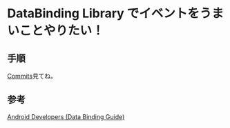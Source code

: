 # DataBinding Library でイベントをうまいことやりたい！  
## 手順  
[Commits](https://github.com/r-konishi/DataBindingEventSample/commits/master)見てね。

## 参考  
[Android Developers (Data Binding Guide)](https://developer.android.com/intl/ja/tools/data-binding/guide.html)  
